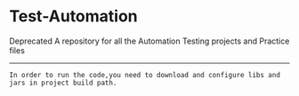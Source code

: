 # Test-Automation 

Deprecated
A repository for all the Automation Testing projects and Practice files


------------------------------------------------------------------------------------------------------------
    In order to run the code,you need to download and configure libs and jars in project build path.
